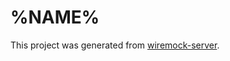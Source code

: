 # %NAME%

This project was generated from [wiremock-server](https://github.com/jecklgamis/wiremock-server).


